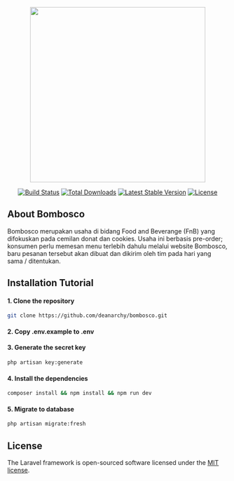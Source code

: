 <p align="center"><a href="https://laravel.com" target="_blank"><img src="https://raw.githubusercontent.com/laravel/art/master/logo-lockup/5%20SVG/2%20CMYK/1%20Full%20Color/laravel-logolockup-cmyk-red.svg" width="400"></a></p>

<p align="center">
<a href="https://travis-ci.org/laravel/framework"><img src="https://travis-ci.org/laravel/framework.svg" alt="Build Status"></a>
<a href="https://packagist.org/packages/laravel/framework"><img src="https://img.shields.io/packagist/dt/laravel/framework" alt="Total Downloads"></a>
<a href="https://packagist.org/packages/laravel/framework"><img src="https://img.shields.io/packagist/v/laravel/framework" alt="Latest Stable Version"></a>
<a href="https://packagist.org/packages/laravel/framework"><img src="https://img.shields.io/packagist/l/laravel/framework" alt="License"></a>
</p>

## About Bombosco

Bombosco merupakan usaha di bidang Food and Beverange (FnB) yang difokuskan pada cemilan donat dan cookies. Usaha ini berbasis pre-order; konsumen perlu memesan menu terlebih dahulu melalui website Bombosco, baru pesanan tersebut akan dibuat dan dikirim oleh tim pada hari yang sama / ditentukan.

## Installation Tutorial

#### 1. Clone the repository

```sh
git clone https://github.com/deanarchy/bombosco.git
```

#### 2. Copy .env.example to .env

#### 3. Generate the secret key

```sh
php artisan key:generate
```

#### 4. Install the dependencies

```sh
composer install && npm install && npm run dev
```

#### 5. Migrate to database

```sh
php artisan migrate:fresh
```

## License

The Laravel framework is open-sourced software licensed under the [MIT license](https://opensource.org/licenses/MIT).
